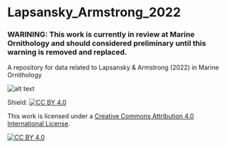 # Lapsansky_Armstrong_2022


### WARINING: This work is currently in review at Marine Ornithology and should considered preliminary until this warning is removed and replaced.


A repository for data related to Lapsansky & Armstrong (2022) in Marine Ornithology


![alt text](https://github.com/alapsansky/Lapsansky_Armstrong_2022/blob/main/LapsanskyArmstrong2022_Figure1.png)





Shield: [![CC BY 4.0][cc-by-shield]][cc-by]

This work is licensed under a [Creative Commons Attribution 4.0 International
License][cc-by].

[![CC BY 4.0][cc-by-image]][cc-by]

[cc-by]: http://creativecommons.org/licenses/by/4.0/
[cc-by-image]: https://i.creativecommons.org/l/by/4.0/88x31.png
[cc-by-shield]: https://img.shields.io/badge/License-CC%20BY%204.0-lightgrey.svg
